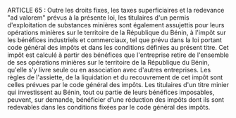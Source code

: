 ARTICLE 65 : Outre les droits fixes, les taxes superficiaires et la
redevance "ad valorem" prévus à la présente loi, les titulaires d'un
permis d'exploitation de substances minières sont également assujettis
pour leurs opérations minières sur le territoire de la République du
Bénin, à l'impôt sur les bénéfices industriels et commerciaux, tel que
prévu dans la loi portant code général des impôts et dans les conditions
définies au présent titre.
Cet impôt est calculé à partir des bénéfices que l'entreprise retire de
l'ensemble de ses opérations minières sur le territoire de la République
du Bénin, qu'elle s'y livre seule ou en association avec d'autres
entreprises.
Les règles de l'assiette, de la liquidation et du recouvrement de cet
impôt sont celles prévues par le code général des impôts.
Les titulaires d'un titre minier qui investissent au Bénin, tout ou
partie de leurs bénéfices imposables, peuvent, sur demande, bénéficier
d'une réduction des impôts dont ils sont redevables dans les conditions
fixées par le code général des impôts.